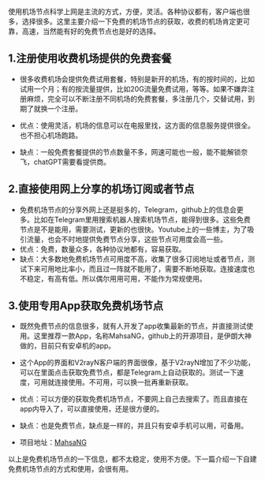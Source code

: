 
使用机场节点科学上网是主流的方式，方便，灵活。各种协议都有，客户端也很多，选择很多。这里主要介绍一下免费的机场节点的获取，收费的机场肯定更可靠，高速，当然能有好的免费节点也是好的选择。

## 1.注册使用收费机场提供的免费套餐

- 很多收费机场会提供免费试用套餐，特别是新开的机场，有的按时间的，比如试用一个月；有的按流量提供，比如20G流量免费试用，等等。如果不嫌弃注册麻烦，完全可以不断注册不同机场的免费套餐，多注册几个，交替试用，到期了就换一个注册。
  
- 优点：使用灵活，机场的信息可以在电报里找，这方面的信息服务提供很全。也不担心机场跑路。
  
- 缺点：一般免费套餐提供的节点数量不多，网速可能也一般，能不能解锁奈飞，chatGPT需要看提供商。
  

## 2.直接使用网上分享的机场订阅或者节点

- 免费机场节点的分享外网上还是挺多的，Telegram，github上的信息会更多。比如在Telegram里用搜索机器人搜索机场节点，能得到很多。这些免费节点是不是能用，需要测试，更新的也很快。Youtube上的一些博主，为了吸引流量，也会不时地提供免费节点分享，这些节点可用度会高一些。
- 优点：免费，数量众多，各种协议地都有，容易获取。
- 缺点：大多数地免费机场节点可用度不高，收集了很多订阅地址或者节点，测试下来可用地比率小，而且过一阵就不能用了，需要不断地获取。连接速度也不稳定，有高有低。所以偶尔用用可用，不能作为常规使用。

## 3.使用专用App获取免费机场节点

- 既然免费节点的信息很多，就有人开发了app收集最新的节点，并直接测试使用。这里推荐一款App，名称MahsaNG，github上的开源项目，是伊朗大神做的，目前只有安卓机的app。
  
- 这个App的界面和V2rayN客户端的界面很像，基于V2rayN增加了不少功能，可以在里面点击获取免费节点，都是Telegram上自动获取的。测试一下速度，可用就连接使用。不可用，可以换一批再重新获取。
  
- 优点：可以方便的获取免费机场节点，不要网上自己去搜索了。而且直接在app内导入了，可以直接使用，还是很方便的。
  
- 缺点：也是免费节点，缺点是一样的，并且只有安卓手机可以用，可备用。
  
- 项目地址：[MahsaNG](https://github.com/GFW-knocker/MahsaNG)
  

以上是免费机场节点的一下信息，都不太稳定，使用不方便。下一篇介绍一下自建免费机场节点的方式和使用，会很有用。